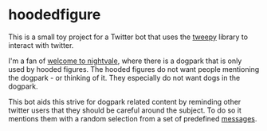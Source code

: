 hoodedfigure
===

This is a small toy project for a Twitter bot
that uses the [tweepy](https://tweepy.readthedocs.io) library
to interact with twitter.

I'm a fan of [welcome to nightvale](http://www.welcometonightvale.com/),
where there is a dogpark that is only used by hooded figures.
The hooded figures do not want people mentioning the dogpark - or thinking of it.
They especially do not want dogs in the dogpark.

This bot aids this strive for dogpark related content by reminding
other twitter users that they should be careful around the subject.
To do so it mentions them with a random selection from a set of predefined [messages](https://github.com/runjak/hoodedfigure/blob/master/messages.py#L4).
